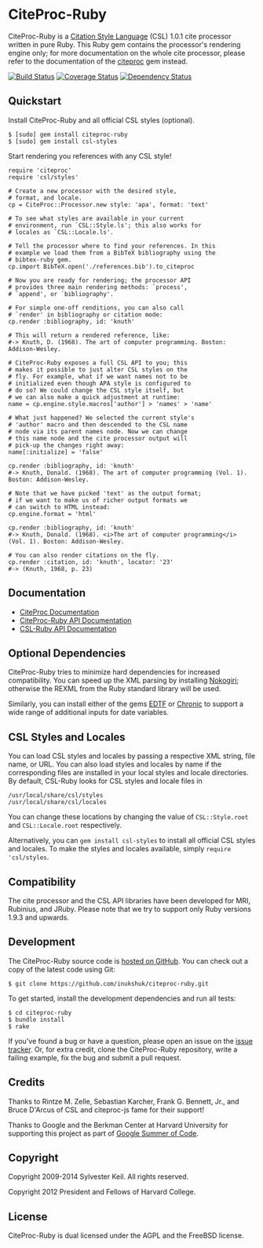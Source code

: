 CiteProc-Ruby
=============
CiteProc-Ruby is a [Citation Style Language](http://citationstyles.org/) (CSL)
1.0.1 cite processor written in pure Ruby. This Ruby gem contains the
processor's rendering engine only; for more documentation on the whole
cite processor, please refer to the documentation of the
[citeproc](https://rubygems.org/gems/citeproc) gem instead.

[![Build Status](https://secure.travis-ci.org/inukshuk/citeproc-ruby.png)](http://travis-ci.org/inukshuk/citeproc-ruby)
[![Coverage Status](https://coveralls.io/repos/inukshuk/citeproc-ruby/badge.png?branch=master)](https://coveralls.io/r/inukshuk/citeproc-ruby?branch=master)
[![Dependency Status](https://gemnasium.com/inukshuk/citeproc-ruby.png)](https://gemnasium.com/inukshuk/citeproc-ruby)

Quickstart
----------
Install CiteProc-Ruby and all official CSL styles (optional).

    $ [sudo] gem install citeproc-ruby
    $ [sudo] gem install csl-styles

Start rendering you references with any CSL style!

    require 'citeproc'
    require 'csl/styles'

    # Create a new processor with the desired style,
    # format, and locale.
    cp = CiteProc::Processor.new style: 'apa', format: 'text'

    # To see what styles are available in your current
    # environment, run `CSL::Style.ls'; this also works for
    # locales as `CSL::Locale.ls'.

    # Tell the processor where to find your references. In this
    # example we load them from a BibTeX bibliography using the
    # bibtex-ruby gem.
    cp.import BibTeX.open('./references.bib').to_citeproc

    # Now you are ready for rendering; the processor API
    # provides three main rendering methods: `process',
    # `append', or `bibliography'.

    # For simple one-off renditions, you can also call
    # `render' in bibliography or citation mode:
    cp.render :bibliography, id: 'knuth'

    # This will return a rendered reference, like:
    #-> Knuth, D. (1968). The art of computer programming. Boston: Addison-Wesley.

    # CiteProc-Ruby exposes a full CSL API to you; this
    # makes it possible to just alter CSL styles on the
    # fly. For example, what if we want names not to be
    # initialized even though APA style is configured to
    # do so? We could change the CSL style itself, but
    # we can also make a quick adjustment at runtime:
    name = cp.engine.style.macros['author'] > 'names' > 'name'

    # What just happened? We selected the current style's
    # 'author' macro and then descended to the CSL name
    # node via its parent names node. Now we can change
    # this name node and the cite processor output will
    # pick-up the changes right away:
    name[:initialize] = 'false'

    cp.render :bibliography, id: 'knuth'
    #-> Knuth, Donald. (1968). The art of computer programming (Vol. 1). Boston: Addison-Wesley.

    # Note that we have picked 'text' as the output format;
    # if we want to make us of richer output formats we
    # can switch to HTML instead:
    cp.engine.format = 'html'

    cp.render :bibliography, id: 'knuth'
    #-> Knuth, Donald. (1968). <i>The art of computer programming</i> (Vol. 1). Boston: Addison-Wesley.

    # You can also render citations on the fly.
    cp.render :citation, id: 'knuth', locator: '23'
    #-> (Knuth, 1968, p. 23)

Documentation
-------------
* [CiteProc Documentation](http://rubydoc.info/gems/citeproc/)
* [CiteProc-Ruby API Documentation](http://rubydoc.info/gems/citeproc-ruby/)
* [CSL-Ruby API Documentation](http://rubydoc.info/gems/csl/)

Optional Dependencies
---------------------
CiteProc-Ruby tries to minimize hard dependencies for increased compatibility.
You can speed up the XML parsing by installing
[Nokogiri](https://rubygems.org/gems/nokogiri); otherwise the REXML from the
Ruby standard library will be used.

Similarly, you can install either of the gems
[EDTF](https://rubygems.org/gems/edtf) or
[Chronic](https://rubygems.org/gems/chronic) to support a wide range of
additional inputs for date variables.

CSL Styles and Locales
----------------------
You can load CSL styles and locales by passing a respective XML string, file
name, or URL. You can also load styles and locales by name if the
corresponding files are installed in your local styles and locale directories.
By default, CSL-Ruby looks for CSL styles and locale files in

    /usr/local/share/csl/styles
    /usr/local/share/csl/locales

You can change these locations by changing the value of `CSL::Style.root` and
`CSL::Locale.root` respectively.

Alternatively, you can `gem install csl-styles` to install all official CSL
styles and locales. To make the styles and locales available, simply
`require 'csl/styles`.

Compatibility
-------------
The cite processor and the CSL API libraries have been developed for MRI,
Rubinius, and JRuby. Please note that we try to support only Ruby versions
1.9.3 and upwards.

Development
-----------
The CiteProc-Ruby source code is
[hosted on GitHub](https://github.com/inukshuk/citeproc-ruby).
You can check out a copy of the latest code using Git:

    $ git clone https://github.com/inukshuk/citeproc-ruby.git

To get started, install the development dependencies and run all tests:

    $ cd citeproc-ruby
    $ bundle install
    $ rake

If you've found a bug or have a question, please open an issue on the
[issue tracker](https://github.com/inukshuk/citeproc-ruby/issues).
Or, for extra credit, clone the CiteProc-Ruby repository, write a failing
example, fix the bug and submit a pull request.

Credits
-------
Thanks to Rintze M. Zelle, Sebastian Karcher, Frank G. Bennett, Jr.,
and Bruce D'Arcus of CSL and citeproc-js fame for their support!

Thanks to Google and the Berkman Center at Harvard University for supporting
this project as part of [Google Summer of Code](https://developers.google.com/open-source/soc/).

Copyright
---------
Copyright 2009-2014 Sylvester Keil. All rights reserved.

Copyright 2012 President and Fellows of Harvard College.

License
-------
CiteProc-Ruby is dual licensed under the AGPL and the FreeBSD license.
